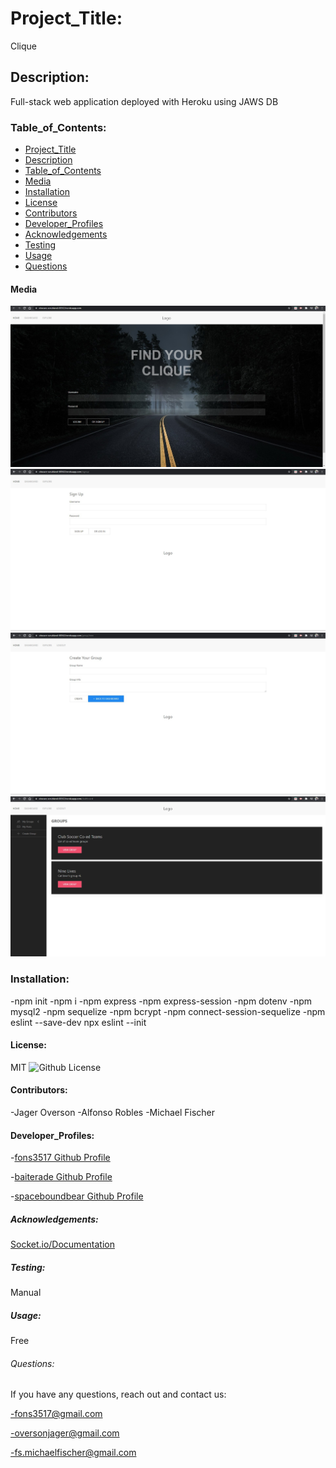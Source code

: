# Project_Title:

Clique

## Description:

Full-stack web application deployed with Heroku using JAWS DB

### Table_of_Contents:

- [Project_Title](#project_title)
- [Description](#description)
- [Table_of_Contents](#table_of_contents)
- [Media](#media)
- [Installation](#installation)
- [License](#license)
- [Contributors](#contributors)
- [Developer_Profiles](#developer_profiles)
- [Acknowledgements](#acknowledgements)
- [Testing](#testing)
- [Usage](#usage)
- [Questions](#questions)

#### Media

![Clique_Homepage](/public/Images/CliqueHomepage.JPG)
![Signup_Page](/public/Images/signupPage.JPG)
![Create_Group](/public/Images/createGroup.JPG)
![Group_List](/public/Images/groupList1.JPG)

### Installation:

-npm init
-npm i
-npm express
-npm express-session
-npm dotenv
-npm mysql2
-npm sequelize
-npm bcrypt
-npm connect-session-sequelize
-npm eslint --save-dev
npx eslint --init

#### License:

MIT
![Github License](https://img.shields.io/badge/license-MIT-blue.svg)

#### Contributors:

-Jager Overson
-Alfonso Robles
-Michael Fischer

#### Developer_Profiles:

-[fons3517 Github Profile](https://github.com/fons3517)

-[baiterade Github Profile](https://github.com/baiterade)

-[spaceboundbear Github Profile](https://github.com/spaceboundbear)

##### Acknowledgements:

[Socket.io/Documentation](https://socket.io/)

##### Testing:

Manual

##### Usage:

Free

###### Questions:

If you have any questions, reach out and contact us:

-fons3517@gmail.com

-oversonjager@gmail.com

-fs.michaelfischer@gmail.com
